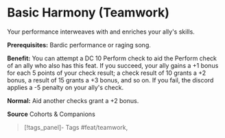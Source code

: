 ﻿---
cssclass: [feats]

---
# Basic Harmony (Teamwork)

Your performance interweaves with and enriches your ally's skills.

**Prerequisites:** Bardic performance or raging song.

**Benefit:** You can attempt a DC 10 Perform check to aid the Perform check of an ally who also has this feat. If you succeed, your ally gains a +1 bonus for each 5 points of your check result; a check result of 10 grants a +2 bonus, a result of 15 grants a +3 bonus, and so on. If you fail, the discord applies a -5 penalty on your ally's check.

**Normal:** Aid another checks grant a +2 bonus.

**Source** Cohorts & Companions
>[!tags_panel]- Tags
> #feat/teamwork, 
